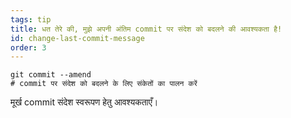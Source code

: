 ```yaml
---
tags: tip
title: धत तेरे की, मुझे अपनी अंतिम commit पर संदेश को बदलने की आवश्यकता है!
id: change-last-commit-message
order: 3
---
```

```git
git commit --amend
# commit पर संदेश को बदलने के लिए संकेतों का पालन करें
```

मूर्ख commit संदेश स्वरूपण हेतु आवश्यकताएँ।